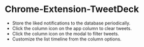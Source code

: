 # Chrome-Extension-TweetDeck

- Store the liked notifications to the database periodically.
- Click the column icon on the app column to clear tweets.
- Click the column icon on the modal to filter tweets.
- Customize the list timeline from the column options.
